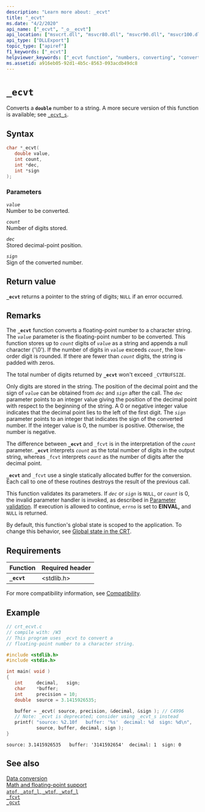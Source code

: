 ```yaml
---
description: "Learn more about: _ecvt"
title: "_ecvt"
ms.date: "4/2/2020"
api_name: ["_ecvt", "_o__ecvt"]
api_location: ["msvcrt.dll", "msvcr80.dll", "msvcr90.dll", "msvcr100.dll", "msvcr100_clr0400.dll", "msvcr110.dll", "msvcr110_clr0400.dll", "msvcr120.dll", "msvcr120_clr0400.dll", "ucrtbase.dll", "api-ms-win-crt-convert-l1-1-0.dll", "api-ms-win-crt-private-l1-1-0.dll"]
api_type: ["DLLExport"]
topic_type: ["apiref"]
f1_keywords: ["_ecvt"]
helpviewer_keywords: ["_ecvt function", "numbers, converting", "converting double numbers", "ecvt function"]
ms.assetid: a916eb05-92d1-4b5c-8563-093acdb49dc8
---
```

# `_ecvt`

Converts a **`double`** number to a string. A more secure version of this function is available; see [`_ecvt_s`](ecvt-s.md).

## Syntax

```C
char *_ecvt(
   double value,
   int count,
   int *dec,
   int *sign
);
```

### Parameters

*`value`*\
Number to be converted.

*`count`*\
Number of digits stored.

*`dec`*\
Stored decimal-point position.

*`sign`*\
Sign of the converted number.

## Return value

**`_ecvt`** returns a pointer to the string of digits; `NULL` if an error occurred.

## Remarks

The **`_ecvt`** function converts a floating-point number to a character string. The *`value`* parameter is the floating-point number to be converted. This function stores up to *`count`* digits of *`value`* as a string and appends a null character ('\0'). If the number of digits in *`value`* exceeds *`count`*, the low-order digit is rounded. If there are fewer than *`count`* digits, the string is padded with zeros.

The total number of digits returned by **`_ecvt`** won't exceed `_CVTBUFSIZE`.

Only digits are stored in the string. The position of the decimal point and the sign of *`value`* can be obtained from *`dec`* and *`sign`* after the call. The *`dec`* parameter points to an integer value giving the position of the decimal point with respect to the beginning of the string. A 0 or negative integer value indicates that the decimal point lies to the left of the first digit. The *`sign`* parameter points to an integer that indicates the sign of the converted number. If the integer value is 0, the number is positive. Otherwise, the number is negative.

The difference between **`_ecvt`** and `_fcvt` is in the interpretation of the *`count`* parameter. **`_ecvt`** interprets *`count`* as the total number of digits in the output string, whereas `_fcvt` interprets *`count`* as the number of digits after the decimal point.

**`_ecvt`** and `_fcvt` use a single statically allocated buffer for the conversion. Each call to one of these routines destroys the result of the previous call.

This function validates its parameters. If *`dec`* or *`sign`* is `NULL`, or *`count`* is 0, the invalid parameter handler is invoked, as described in [Parameter validation](../parameter-validation.md). If execution is allowed to continue, `errno` is set to **EINVAL,** and `NULL` is returned.

By default, this function's global state is scoped to the application. To change this behavior, see [Global state in the CRT](../global-state.md).

## Requirements

|Function|Required header|
|--------------|---------------------|
|**`_ecvt`**|\<stdlib.h>|

For more compatibility information, see [Compatibility](../compatibility.md).

## Example

```C
// crt_ecvt.c
// compile with: /W3
// This program uses _ecvt to convert a
// floating-point number to a character string.

#include <stdlib.h>
#include <stdio.h>

int main( void )
{
   int     decimal,   sign;
   char    *buffer;
   int     precision = 10;
   double  source = 3.1415926535;

   buffer = _ecvt( source, precision, &decimal, &sign ); // C4996
   // Note: _ecvt is deprecated; consider using _ecvt_s instead
   printf( "source: %2.10f   buffer: '%s'  decimal: %d  sign: %d\n",
           source, buffer, decimal, sign );
}
```

```Output
source: 3.1415926535   buffer: '3141592654'  decimal: 1  sign: 0
```

## See also

[Data conversion](../data-conversion.md)\
[Math and floating-point support](../floating-point-support.md)\
[`atof`, `_atof_l`, `_wtof`, `_wtof_l`](atof-atof-l-wtof-wtof-l.md)\
[`_fcvt`](fcvt.md)\
[`_gcvt`](gcvt.md)

